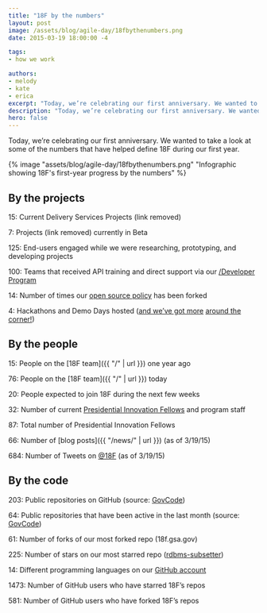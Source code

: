 ```yaml
---
title: "18F by the numbers"
layout: post
image: /assets/blog/agile-day/18fbythenumbers.png
date: 2015-03-19 18:00:00 -4

tags:
- how we work

authors:
- melody
- kate
- erica
excerpt: "Today, we’re celebrating our first anniversary. We wanted to take a look at some of the numbers that have helped define 18F during our first year."
description: "Today, we’re celebrating our first anniversary. We wanted to take a look at some of the numbers that have helped define 18F during our first year."
hero: false
---
```


Today, we’re celebrating our first anniversary. We wanted to take a look at some of the numbers that have helped define 18F during our first year. 

{% image "assets/blog/agile-day/18fbythenumbers.png" "Infographic showing 18F's first-year progress by the numbers" %}

## By the projects

15: Current Delivery Services Projects (link removed)

7: Projects (link removed) currently in Beta

125: End-users engaged while we were researching, prototyping, and developing projects

100: Teams that received API training and direct support via our [/Developer Program](https://18f.github.io/API-All-the-X/)

14: Number of times our [open source policy](https://github.com/18F/open-source-policy) has been forked

4: Hackathons and Demo Days hosted ([and we’ve got more](http://accessibilitytoday.eventbrite.com) [around the corner!](http://www.eventbrite.com/e/gov-tech-hack-by-the-people-for-the-people-tickets-16135863803))

## By the people

15: People on the [18F team]({{ "/" | url }}) one year ago

76: People on the [18F team]({{ "/" | url }}) today

20: People expected to join 18F during the next few weeks

32: Number of current [Presidential Innovation Fellows](https://obamawhitehouse.archives.gov/innovationfellows) and program staff

87: Total number of Presidential Innovation Fellows

66: Number of [blog posts]({{ "/news/" | url }}) (as of 3/19/15)

684: Number of Tweets on [@18F](https://twitter.com/18f) (as of 3/19/15)

## By the code

203: Public repositories on GitHub (source: [GovCode](https://www.govcode.org/repos))

64: Public repositories that have been active in the last month (source: [GovCode](https://www.govcode.org/repos))

61: Number of forks of our most forked repo (18f.gsa.gov)

225: Number of stars on our most starred repo ([rdbms-subsetter](https://github.com/18F/rdbms-subsetter))

14: Different programming languages on our [GitHub account](https://github.com/18F)

1473: Number of GitHub users who have starred 18F’s repos

581: Number of GitHub users who have forked 18F’s repos
